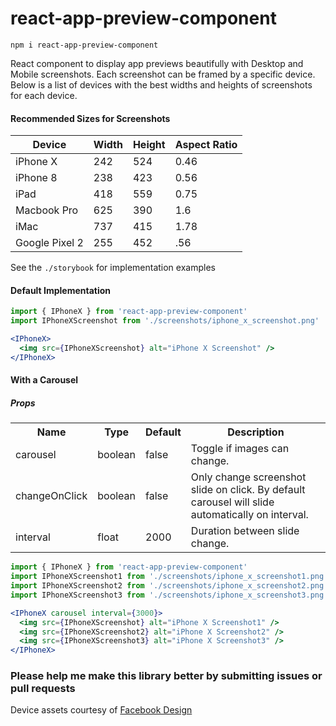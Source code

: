 # react-app-preview-component

`npm i react-app-preview-component`

React component to display app previews beautifully with Desktop and Mobile screenshots. Each screenshot can be framed by a specific device. Below is a list of devices with the best widths and heights of screenshots for each device.

#### Recommended Sizes for Screenshots
| Device         | Width | Height  | Aspect Ratio
| ---------------|-------| --------| --------------|
| iPhone X       | 242   | 524     | 0.46          |
| iPhone 8       | 238   | 423     | 0.56          |
| iPad           | 418   | 559     | 0.75          |
| Macbook Pro    | 625   | 390     | 1.6           |
| iMac           | 737   | 415     | 1.78          |
| Google Pixel 2 | 255   | 452     | .56           |

See the `./storybook` for implementation examples

#### Default Implementation

```jsx
import { IPhoneX } from 'react-app-preview-component'
import IPhoneXScreenshot from './screenshots/iphone_x_screenshot.png'

<IPhoneX>
  <img src={IPhoneXScreenshot} alt="iPhone X Screenshot" />
</IPhoneX>
```

#### With a Carousel

##### Props

<table>
<tbody>
<th>Name</th>
<th>Type</th>
<th>Default</th>
<th>Description</th>
<tr>
  <td>carousel</td>
  <td>boolean</td>
  <td>false</td>
  <td>Toggle if images can change.</td>
</tr>
<tr>
  <td>changeOnClick</td>
  <td>boolean</td>
  <td>false</td>
  <td>Only change screenshot slide on click. By default <br> carousel will slide automatically on interval.</td>
</tr>
<tr>
  <td>interval</td>
  <td>float</td>
  <td>2000</td>
  <td>Duration between slide change.</td>
</tr>
</tbody>
</table>

```jsx
import { IPhoneX } from 'react-app-preview-component'
import IPhoneXScreenshot1 from './screenshots/iphone_x_screenshot1.png'
import IPhoneXScreenshot2 from './screenshots/iphone_x_screenshot2.png'
import IPhoneXScreenshot3 from './screenshots/iphone_x_screenshot3.png'

<IPhoneX carousel interval={3000}>
  <img src={IPhoneXScreenshot} alt="iPhone X Screenshot1" />
  <img src={IPhoneXScreenshot2} alt="iPhone X Screenshot2" />
  <img src={IPhoneXScreenshot3} alt="iPhone X Screenshot3" />
</IPhoneX>
```

### Please help me make this library better by submitting issues or pull requests

Device assets courtesy of [Facebook Design](https://facebook.design/devices)
